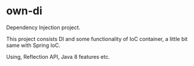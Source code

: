 # own-di
Dependency Injection project.

This project consists DI and some functionality of IoC container, a little bit same with Spring IoC.

Using,
Reflection API, Java 8 features etc.
